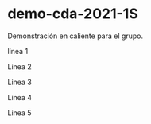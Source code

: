 # demo-cda-2021-1S
Demonstración en caliente para el grupo.

linea 1

Linea 2

Linea 3

Linea 4

Linea 5

